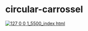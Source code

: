 
# circular-carrossel
 <a href="https://codepen.io/junioroliveiraj/full/eYeMVqW">![127 0 0 1_5500_index html](https://user-images.githubusercontent.com/85002295/184269665-fe086a75-376f-4290-9589-95bdb72050ce.png)</a>

 
